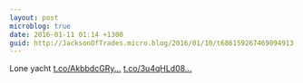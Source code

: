 ```yaml
---
layout: post
microblog: true
date: 2016-01-11 01:14 +1300
guid: http://JacksonOfTrades.micro.blog/2016/01/10/t686159267469094913.html
---
```

Lone yacht [t.co/AkbbdcGRy...](https://t.co/AkbbdcGRyF) [t.co/3u4qHLd08...](https://t.co/3u4qHLd08i)
